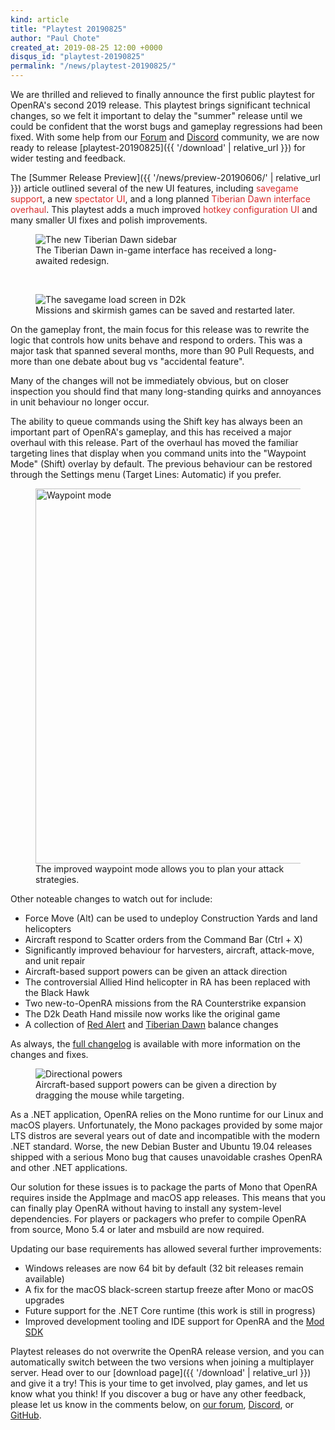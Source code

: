 ```yaml
---
kind: article
title: "Playtest 20190825"
author: "Paul Chote"
created_at: 2019-08-25 12:00 +0000
disqus_id: "playtest-20190825"
permalink: "/news/playtest-20190825/"
---
```


We are thrilled and relieved to finally announce the first public playtest for OpenRA's second 2019 release. This playtest brings significant technical changes, so we felt it important to delay the "summer" release until we could be confident that the worst bugs and gameplay regressions had been fixed. With some help from our [Forum](https://forum.openra.net) and [Discord](https://discord.openra.net) community, we are now ready to release [playtest-20190825]({{ '/download' | relative_url }}) for wider testing and feedback.

The [Summer Release Preview]({{ '/news/preview-20190606/' | relative_url }}) article outlined several of the new UI features, including <span style="color: #d92c2c">savegame support</span>, a new <span style="color: #d92c2c">spectator UI</span>, and a long planned <span style="color: #d92c2c">Tiberian Dawn interface overhaul</span>. This playtest adds a much improved <span style="color: #d92c2c">hotkey configuration UI</span> and many smaller UI fixes and polish improvements.

<figure>
  <img src="{{ '/images/news/20190606-td-sidebar.gif' | relative_url }}" alt="The new Tiberian Dawn sidebar" />
  <figcaption>The Tiberian Dawn in-game interface has received a long-awaited redesign.</figcaption>
</figure>
<br />
<figure>
  <img src="{{ '/images/news/20190606-savegame-d2k.webp' | relative_url }}" alt="The savegame load screen in D2k" />
  <figcaption>Missions and skirmish games can be saved and restarted later.</figcaption>
</figure>

On the gameplay front, the main focus for this release was to rewrite the logic that controls how units behave and respond to orders. This was a major task that spanned several months, more than 90 Pull Requests, and more than one debate about bug vs "accidental feature".

Many of the changes will not be immediately obvious, but on closer inspection you should find that many long-standing quirks and annoyances in unit behaviour no longer occur.

The ability to queue commands using the Shift key has always been an important part of OpenRA's gameplay, and this has received a major overhaul with this release. Part of the overhaul has moved the familiar targeting lines that display when you command units into the "Waypoint Mode" (Shift) overlay by default. The previous behaviour can be restored through the Settings menu (Target Lines: Automatic) if you prefer.

<figure>
  <img src="{{ '/images/news/20190825-waypoint.webp' | relative_url }}" style="width: 600px" alt="Waypoint mode" />
  <figcaption>The improved waypoint mode allows you to plan your attack strategies.</figcaption>
</figure>

Other noteable changes to watch out for include:

* Force Move (Alt) can be used to undeploy Construction Yards and land helicopters
* Aircraft respond to Scatter orders from the Command Bar (Ctrl + X)
* Significantly improved behaviour for harvesters, aircraft, attack-move, and unit repair
* Aircraft-based support powers can be given an attack direction
* The controversial Allied Hind helicopter in RA has been replaced with the Black Hawk
* Two new-to-OpenRA missions from the RA Counterstrike expansion
* The D2k Death Hand missile now works like the original game
* A collection of [Red Alert](https://github.com/OpenRA/OpenRA/wiki/Changelog/4e8c55f0a17caee09f0833a3fbf9fc0861b982f6#ra-balance-changes) and [Tiberian Dawn](https://github.com/OpenRA/OpenRA/wiki/Changelog/4e8c55f0a17caee09f0833a3fbf9fc0861b982f6#td-balance-changes) balance changes

As always, the [full changelog](https://github.com/OpenRA/OpenRA/wiki/Changelog/4e8c55f0a17caee09f0833a3fbf9fc0861b982f6) is available with more information on the changes and fixes.

<figure>
  <img src="{{ '/images/news/20190606-directional-powers.gif' | relative_url }}" alt="Directional powers" />
  <figcaption>Aircraft-based support powers can be given a direction by dragging the mouse while targeting.</figcaption>
</figure>

As a .NET application, OpenRA relies on the Mono runtime for our Linux and macOS players. Unfortunately, the Mono packages provided by some major LTS distros are several years out of date and incompatible with the modern .NET standard. Worse, the new Debian Buster and Ubuntu 19.04 releases shipped with a serious Mono bug that causes unavoidable crashes OpenRA and other .NET applications.

Our solution for these issues is to package the parts of Mono that OpenRA requires inside the AppImage and macOS app releases. This means that you can finally play OpenRA without having to install any system-level dependencies. For players or packagers who prefer to compile OpenRA from source, Mono 5.4 or later and msbuild are now required.

Updating our base requirements has allowed several further improvements:

* Windows releases are now 64 bit by default (32 bit releases remain available)
* A fix for the macOS black-screen startup freeze after Mono or macOS upgrades
* Future support for the .NET Core runtime (this work is still in progress)
* Improved development tooling and IDE support for OpenRA and the [Mod SDK](https://github.com/OpenRA/OpenRAModSDK)

Playtest releases do not overwrite the OpenRA release version, and you can automatically switch between the two versions when joining a multiplayer server. Head over to our [download page]({{ '/download' | relative_url }}) and give it a try! This is your time to get involved, play games, and let us know what you think! If you discover a bug or have any other feedback, please let us know in the comments below, on [our forum](https://forum.openra.net), [Discord](https://discord.openra.net), or [GitHub](https://github.com/OpenRA/OpenRA/issues).

